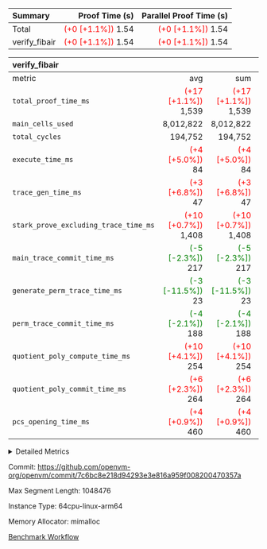 | Summary | Proof Time (s) | Parallel Proof Time (s) |
|:---|---:|---:|
| Total | <span style='color: red'>(+0 [+1.1%])</span> 1.54 | <span style='color: red'>(+0 [+1.1%])</span> 1.54 |
| verify_fibair | <span style='color: red'>(+0 [+1.1%])</span> 1.54 | <span style='color: red'>(+0 [+1.1%])</span> 1.54 |


| verify_fibair |||||
|:---|---:|---:|---:|---:|
|metric|avg|sum|max|min|
| `total_proof_time_ms ` | <span style='color: red'>(+17 [+1.1%])</span> 1,539 | <span style='color: red'>(+17 [+1.1%])</span> 1,539 | <span style='color: red'>(+17 [+1.1%])</span> 1,539 | <span style='color: red'>(+17 [+1.1%])</span> 1,539 |
| `main_cells_used     ` |  8,012,822 |  8,012,822 |  8,012,822 |  8,012,822 |
| `total_cycles        ` |  194,752 |  194,752 |  194,752 |  194,752 |
| `execute_time_ms     ` | <span style='color: red'>(+4 [+5.0%])</span> 84 | <span style='color: red'>(+4 [+5.0%])</span> 84 | <span style='color: red'>(+4 [+5.0%])</span> 84 | <span style='color: red'>(+4 [+5.0%])</span> 84 |
| `trace_gen_time_ms   ` | <span style='color: red'>(+3 [+6.8%])</span> 47 | <span style='color: red'>(+3 [+6.8%])</span> 47 | <span style='color: red'>(+3 [+6.8%])</span> 47 | <span style='color: red'>(+3 [+6.8%])</span> 47 |
| `stark_prove_excluding_trace_time_ms` | <span style='color: red'>(+10 [+0.7%])</span> 1,408 | <span style='color: red'>(+10 [+0.7%])</span> 1,408 | <span style='color: red'>(+10 [+0.7%])</span> 1,408 | <span style='color: red'>(+10 [+0.7%])</span> 1,408 |
| `main_trace_commit_time_ms` | <span style='color: green'>(-5 [-2.3%])</span> 217 | <span style='color: green'>(-5 [-2.3%])</span> 217 | <span style='color: green'>(-5 [-2.3%])</span> 217 | <span style='color: green'>(-5 [-2.3%])</span> 217 |
| `generate_perm_trace_time_ms` | <span style='color: green'>(-3 [-11.5%])</span> 23 | <span style='color: green'>(-3 [-11.5%])</span> 23 | <span style='color: green'>(-3 [-11.5%])</span> 23 | <span style='color: green'>(-3 [-11.5%])</span> 23 |
| `perm_trace_commit_time_ms` | <span style='color: green'>(-4 [-2.1%])</span> 188 | <span style='color: green'>(-4 [-2.1%])</span> 188 | <span style='color: green'>(-4 [-2.1%])</span> 188 | <span style='color: green'>(-4 [-2.1%])</span> 188 |
| `quotient_poly_compute_time_ms` | <span style='color: red'>(+10 [+4.1%])</span> 254 | <span style='color: red'>(+10 [+4.1%])</span> 254 | <span style='color: red'>(+10 [+4.1%])</span> 254 | <span style='color: red'>(+10 [+4.1%])</span> 254 |
| `quotient_poly_commit_time_ms` | <span style='color: red'>(+6 [+2.3%])</span> 264 | <span style='color: red'>(+6 [+2.3%])</span> 264 | <span style='color: red'>(+6 [+2.3%])</span> 264 | <span style='color: red'>(+6 [+2.3%])</span> 264 |
| `pcs_opening_time_ms ` | <span style='color: red'>(+4 [+0.9%])</span> 460 | <span style='color: red'>(+4 [+0.9%])</span> 460 | <span style='color: red'>(+4 [+0.9%])</span> 460 | <span style='color: red'>(+4 [+0.9%])</span> 460 |



<details>
<summary>Detailed Metrics</summary>

|  | verify_program_compile_ms | total_cells | stark_prove_excluding_trace_time_ms | quotient_poly_compute_time_ms | quotient_poly_commit_time_ms | perm_trace_commit_time_ms | pcs_opening_time_ms | main_trace_commit_time_ms |
| --- | --- | --- | --- | --- | --- | --- | --- |
|  | 4 | 32 | 11 | 0 | 1 | 0 | 3 | 5 | 

| air_name | rows | quotient_deg | main_cols | interactions | constraints | cells |
| --- | --- | --- | --- | --- | --- | --- |
| AccessAdapterAir<2> |  | 4 |  | 5 | 12 |  | 
| AccessAdapterAir<4> |  | 4 |  | 5 | 12 |  | 
| AccessAdapterAir<8> |  | 4 |  | 5 | 12 |  | 
| FibonacciAir | 16 | 1 | 2 |  | 5 | 32 | 
| FriReducedOpeningAir |  | 4 |  | 35 | 59 |  | 
| NativePoseidon2Air<BabyBearParameters>, 1> |  | 4 |  | 31 | 302 |  | 
| PhantomAir |  | 4 |  | 3 | 4 |  | 
| ProgramAir |  | 1 |  | 1 | 4 |  | 
| VariableRangeCheckerAir |  | 1 |  | 1 | 4 |  | 
| VmAirWrapper<BranchNativeAdapterAir, BranchEqualCoreAir<1> |  | 2 |  | 11 | 23 |  | 
| VmAirWrapper<JalNativeAdapterAir, JalCoreAir> |  | 4 |  | 7 | 6 |  | 
| VmAirWrapper<NativeAdapterAir<2, 0>, PublicValuesCoreAir> |  | 4 |  | 11 | 22 |  | 
| VmAirWrapper<NativeAdapterAir<2, 1>, FieldArithmeticCoreAir> |  | 4 |  | 15 | 23 |  | 
| VmAirWrapper<NativeLoadStoreAdapterAir<1>, NativeLoadStoreCoreAir<1> |  | 4 |  | 19 | 31 |  | 
| VmAirWrapper<NativeVectorizedAdapterAir<4>, FieldExtensionCoreAir> |  | 4 |  | 15 | 23 |  | 
| VmConnectorAir |  | 4 |  | 3 | 8 |  | 
| VolatileBoundaryAir |  | 4 |  | 4 | 16 |  | 

| group | trace_gen_time_ms | total_proof_time_ms | total_cycles | total_cells | stark_prove_excluding_trace_time_ms | quotient_poly_compute_time_ms | quotient_poly_commit_time_ms | perm_trace_commit_time_ms | pcs_opening_time_ms | main_trace_commit_time_ms | main_cells_used | generate_perm_trace_time_ms | execute_time_ms |
| --- | --- | --- | --- | --- | --- | --- | --- | --- | --- | --- | --- | --- | --- |
| verify_fibair | 47 | 1,539 | 194,752 | 23,304,216 | 1,408 | 254 | 264 | 188 | 460 | 217 | 8,012,822 | 23 | 84 | 

| group | air_name | rows | prep_cols | perm_cols | main_cols | cells |
| --- | --- | --- | --- | --- | --- | --- |
| verify_fibair | AccessAdapterAir<2> | 32,768 |  | 16 | 11 | 884,736 | 
| verify_fibair | AccessAdapterAir<4> | 16,384 |  | 16 | 13 | 475,136 | 
| verify_fibair | AccessAdapterAir<8> | 4,096 |  | 16 | 17 | 135,168 | 
| verify_fibair | FriReducedOpeningAir | 512 |  | 76 | 64 | 71,680 | 
| verify_fibair | NativePoseidon2Air<BabyBearParameters>, 1> | 2,048 |  | 36 | 348 | 786,432 | 
| verify_fibair | PhantomAir | 2,048 |  | 8 | 6 | 28,672 | 
| verify_fibair | ProgramAir | 8,192 |  | 8 | 10 | 147,456 | 
| verify_fibair | VariableRangeCheckerAir | 262,144 | 2 | 8 | 1 | 2,359,296 | 
| verify_fibair | VmAirWrapper<BranchNativeAdapterAir, BranchEqualCoreAir<1> | 32,768 |  | 28 | 23 | 1,671,168 | 
| verify_fibair | VmAirWrapper<JalNativeAdapterAir, JalCoreAir> | 8,192 |  | 12 | 10 | 180,224 | 
| verify_fibair | VmAirWrapper<NativeAdapterAir<2, 1>, FieldArithmeticCoreAir> | 131,072 |  | 20 | 30 | 6,553,600 | 
| verify_fibair | VmAirWrapper<NativeLoadStoreAdapterAir<1>, NativeLoadStoreCoreAir<1> | 131,072 |  | 24 | 41 | 8,519,680 | 
| verify_fibair | VmAirWrapper<NativeVectorizedAdapterAir<4>, FieldExtensionCoreAir> | 4,096 |  | 20 | 40 | 245,760 | 
| verify_fibair | VmConnectorAir | 2 | 1 | 8 | 4 | 24 | 
| verify_fibair | VolatileBoundaryAir | 65,536 |  | 8 | 11 | 1,245,184 | 

</details>


Commit: https://github.com/openvm-org/openvm/commit/7c6bc8e218d94293e3e816a959f008200470357a

Max Segment Length: 1048476

Instance Type: 64cpu-linux-arm64

Memory Allocator: mimalloc

[Benchmark Workflow](https://github.com/openvm-org/openvm/actions/runs/12642814616)
